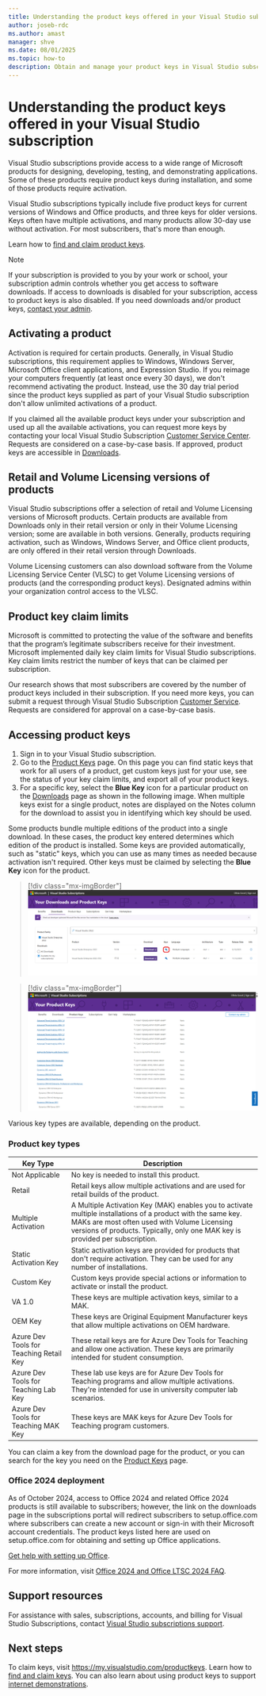 ```yaml
---
title: Understanding the product keys offered in your Visual Studio subscription
author: joseb-rdc
ms.author: amast
manager: shve
ms.date: 08/01/2025
ms.topic: how-to
description: Obtain and manage your product keys in Visual Studio subscriptions for products that require keys for installation or activation.
---
```


# Understanding the product keys offered in your Visual Studio subscription

Visual Studio subscriptions provide access to a wide range of Microsoft products for designing, developing, testing, and demonstrating applications. Some of these products require product keys during installation, and some of those products require activation.

Visual Studio subscriptions typically include five product keys for current versions of Windows and Office products, and three keys for older versions.
Keys often have multiple activations, and many products allow 30-day use without activation. For most subscribers, that's more than enough. 

Learn how to [find and claim product keys](find-keys.md). 

> [!NOTE]
> If your subscription is provided to you by your work or school, your subscription admin controls whether you get access to software downloads. If access to downloads is disabled for your subscription, access to product keys is also disabled. If you need downloads and/or product keys, [contact your admin](contact-my-admin.md).

## Activating a product

Activation is required for certain products. Generally, in Visual Studio subscriptions, this requirement applies to Windows, Windows Server, Microsoft Office client applications, and Expression Studio. If you reimage your computers frequently (at least once every 30 days), we don't recommend activating the product. Instead, use the 30 day trial period since the product keys supplied as part of your Visual Studio subscription don't allow unlimited activations of a product.

If you claimed all the available product keys under your subscription and used up all the available activations, you can request more keys by contacting your local Visual Studio Subscription [Customer Service Center](https://visualstudio.microsoft.com/subscriptions/support/). Requests are considered on a case-by-case basis. If approved, product keys are accessible in [Downloads](https://my.visualstudio.com/downloads).

## Retail and Volume Licensing versions of products

Visual Studio subscriptions offer a selection of retail and Volume Licensing versions of Microsoft products. Certain products are available from Downloads only in their retail version or only in their Volume Licensing version; some are available in both versions. Generally, products requiring activation, such as Windows, Windows Server, and Office client products, are only offered in their retail version through Downloads.

Volume Licensing customers can also download software from the Volume Licensing Service Center (VLSC) to get Volume Licensing versions of products (and the corresponding product keys). Designated admins within your organization control access to the VLSC.

## Product key claim limits

Microsoft is committed to protecting the value of the software and benefits that the program’s legitimate subscribers receive for their investment. Microsoft implemented daily key claim limits for Visual Studio subscriptions. Key claim limits restrict the number of keys that can be claimed per subscription.

Our research shows that most subscribers are covered by the number of product keys included in their subscription. If you need more keys, you can submit a request through Visual Studio Subscription [Customer Service](https://visualstudio.microsoft.com/subscriptions/support/). Requests are considered for approval on a case-by-case basis.

## Accessing product keys

1. Sign in to your Visual Studio subscription. 
2. Go to the [Product Keys](https://my.visualstudio.com/productkeys?wt.mc_id=o~msft~docs) page. On this page you can find static keys that work for all users of a product, get custom keys just for your use, see the status of your key claim limits, and export all of your product keys. 
3. For a specific key, select the **Blue Key** icon for a particular product on the [Downloads](https://my.visualstudio.com/downloads) page as shown in the following image. 
 When multiple keys exist for a single product, notes are displayed on the Notes column for the download to assist you in identifying which key should be used.

Some products bundle multiple editions of the product into a single download. In these cases, the product key entered determines which edition of the product is installed.
Some keys are provided automatically, such as "static" keys, which you can use as many times as needed because activation isn't required. Other keys must be claimed by selecting the **Blue Key** icon for the product.
> [!div class="mx-imgBorder"]
> ![Get Key from Downloads Page](_img/product-keys/download-get-key-rev.png "Screenshot of the download page for Visual Studio Enterprise 2022. The blue key icon is highlighted.")

> [!div class="mx-imgBorder"]
> ![Product Keys Page](_img/product-keys/product-keys-page-rev.png "Screenshot of the Product keys page on the subscription portal.")

Various key types are available, depending on the product.

### Product key types

|  Key Type | Description  |
|-----------|--------------|
|  Not Applicable  |  No key is needed to install this product. |
|  Retail |  Retail keys allow multiple activations and are used for retail builds of the product. |
|  Multiple Activation |  A Multiple Activation Key (MAK) enables you to activate multiple installations of a product with the same key. MAKs are most often used with Volume Licensing versions of products. Typically, only one MAK key is provided per subscription. |
|  Static Activation Key |  Static activation keys are provided for products that don't require activation. They can be used for any number of installations. |
|  Custom Key  |  Custom keys provide special actions or information to activate or install the product. |
|  VA 1.0  |  These keys are multiple activation keys, similar to a MAK. |
|  OEM Key |  These keys are Original Equipment Manufacturer keys that allow multiple activations on OEM hardware. |
|  Azure Dev Tools for Teaching Retail Key |  These retail keys are for Azure Dev Tools for Teaching and allow one activation. These keys are primarily intended for student consumption. |
|  Azure Dev Tools for Teaching Lab Key |  These lab use keys are for Azure Dev Tools for Teaching programs and allow multiple activations. They're intended for use in university computer lab scenarios. |
|  Azure Dev Tools for Teaching MAK Key |  These keys are MAK keys for Azure Dev Tools for Teaching program customers. |

You can claim a key from the download page for the product, or you can search for the key you need on the [Product Keys](https://my.visualstudio.com/productkeys) page.

### Office 2024 deployment

As of October 2024, access to Office 2024 and related Office 2024 products is still available to subscribers; however, the link on the downloads page in the subscriptions portal will redirect subscribers to setup.office.com where subscribers can create a new account or sign-in with their Microsoft account credentials. The product keys listed here are used on setup.office.com for obtaining and setting up Office applications.

[Get help with setting up Office](https://support.microsoft.com/office/get-help-with-setup-office-com-6e1bc8e8-9e8e-4cce-8b9d-80dcbe17f253).

For more information, visit [Office 2024 and Office LTSC 2024 FAQ](https://support.microsoft.com/office/office-2024-and-office-ltsc-2024-faq-1c454a7d-3d0a-4139-b1bd-c61725ea436c).

## Support resources

For assistance with sales, subscriptions, accounts, and billing for Visual Studio Subscriptions, contact [Visual Studio subscriptions support](https://aka.ms/vssubscriberhelp).

## Next steps

To claim keys, visit https://my.visualstudio.com/productkeys. 
Learn how to [find and claim keys](find-keys.md).
You can also learn about using product keys to support [internet demonstrations](internet-demos.md).
